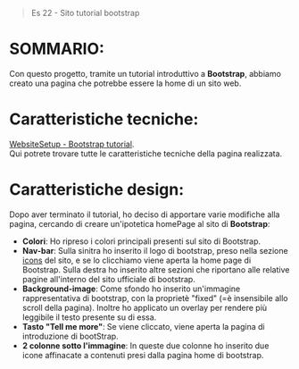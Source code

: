 > Es 22 - Sito tutorial bootstrap

# SOMMARIO:
Con questo progetto, tramite un tutorial introduttivo a **Bootstrap**, abbiamo creato una pagina che potrebbe essere la home di un sito web.

# Caratteristiche tecniche:
[WebsiteSetup - Bootstrap tutorial](https://websitesetup.org/bootstrap-tutorial-for-beginners/).                                       
Qui potrete trovare tutte le caratteristiche tecniche della pagina realizzata.

# Caratteristiche design:
Dopo aver terminato il tutorial, ho deciso di apportare varie modifiche alla pagina, cercando di creare un'ipotetica homePage al sito di **Bootstrap**:
- **Colori**: Ho ripreso i colori principali presenti sul sito di Bootstrap.
- **Nav-bar**: Sulla sinitra ho inserito il logo di bootstrap, preso nella sezione [icons](https://icons.getbootstrap.com/) del sito, e se lo clicchiamo viene aperta la home page di Bootstrap. Sulla destra ho inserito altre sezioni che riportano alle relative pagine all'interno del sito ufficiale di bootstrap.
- **Background-image**: Come sfondo ho inserito un'immagine rappresentativa di bootstrap, con la proprietè "fixed" (=è insensibile allo scroll della pagina). Inoltre ho applicato un overlay per rendere più leggibile il testo presente su di essa.
- **Tasto "Tell me more"**: Se viene cliccato, viene aperta la pagina di introduzione di bootStrap.
- **2 colonne sotto l'immagine**: In queste due colonne ho inserito due icone affinacate a contenuti presi dalla pagina home di bootstrap.
